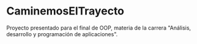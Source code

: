 # CaminemosElTrayecto
Proyecto presentado para el final de OOP, materia de la carrera "Análisis, desarrollo y programación de aplicaciones".